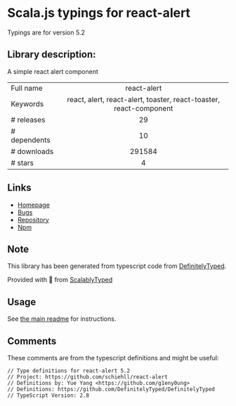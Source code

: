 
# Scala.js typings for react-alert

Typings are for version 5.2

## Library description:
A simple react alert component

|                    |                 |
| ------------------ | :-------------: |
| Full name          | react-alert |
| Keywords           | react, alert, react-alert, toaster, react-toaster, react-component |
| # releases         | 29 |
| # dependents       | 10 |
| # downloads        | 291584 |
| # stars            | 4 |

## Links
- [Homepage](https://github.com/schiehll/react-alert#readme)
- [Bugs](https://github.com/schiehll/react-alert/issues)
- [Repository](https://github.com/schiehll/react-alert)
- [Npm](https://www.npmjs.com/package/react-alert)
    


## Note
This library has been generated from typescript code from [DefinitelyTyped](https://definitelytyped.org).

Provided with :purple_heart: from [ScalablyTyped](https://github.com/oyvindberg/ScalablyTyped)

## Usage
See [the main readme](../../readme.md) for instructions.

## Comments

These comments are from the typescript definitions and might be useful:
```
// Type definitions for react-alert 5.2
// Project: https://github.com/schiehll/react-alert
// Definitions by: Yue Yang <https://github.com/g1eny0ung>
// Definitions: https://github.com/DefinitelyTyped/DefinitelyTyped
// TypeScript Version: 2.8

```

